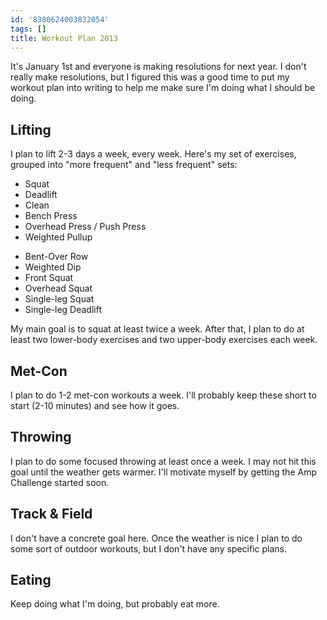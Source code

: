 ```yaml
---
id: '8380624003832054'
tags: []
title: Workout Plan 2013
---
```


It's January 1st and everyone is making resolutions for next year. I don't really make resolutions, but I figured this was a good time to put my workout plan into writing to help me make sure I'm doing what I should be doing. 

## Lifting

I plan to lift 2-3 days a week, every week. Here's my set of exercises, grouped into "more frequent" and "less frequent" sets:

- Squat
- Deadlift
- Clean
- Bench Press
- Overhead Press / Push Press
- Weighted Pullup

<!--- --->

- Bent-Over Row
- Weighted Dip
- Front Squat
- Overhead Squat
- Single-leg Squat
- Single-leg Deadlift

My main goal is to squat at least twice a week. After that, I plan to do at least two lower-body exercises and two upper-body exercises each week. 

## Met-Con

I plan to do 1-2 met-con workouts a week. I'll probably keep these short to start (2-10 minutes) and see how it goes.

## Throwing

I plan to do some focused throwing at least once a week. I may not hit this goal until the weather gets warmer. I'll motivate myself by getting the Amp Challenge started soon.

## Track & Field

I don't have a concrete goal here. Once the weather is nice I plan to do some sort of outdoor workouts, but I don't have any specific plans.

## Eating

Keep doing what I'm doing, but probably eat more. 

